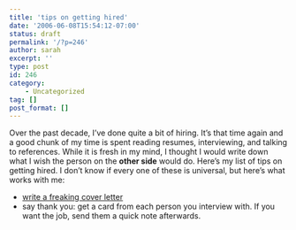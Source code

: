 ```yaml
---
title: 'tips on getting hired'
date: '2006-06-08T15:54:12-07:00'
status: draft
permalink: '/?p=246'
author: sarah
excerpt: ''
type: post
id: 246
category:
    - Uncategorized
tag: []
post_format: []
---
```

Over the past decade, I’ve done quite a bit of hiring. It’s that time again and a good chunk of my time is spent reading resumes, interviewing, and talking to references. While it is fresh in my mind, I thought I would write down what I wish the person on the **other side** would do. Here’s my list of tips on getting hired. I don’t know if every one of these is universal, but here’s what works with me:

- [write a freaking cover letter](http://www.antisleep.com/archives/2004-05-25_0251.php)
- say thank you: get a card from each person you interview with. If you want the job, send them a quick note afterwards.